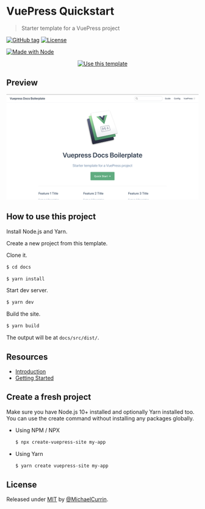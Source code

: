 # VuePress Quickstart
> Starter template for a VuePress project

[![GitHub tag](https://img.shields.io/github/tag/MichaelCurrin/vuepress-quickstart?include_prereleases=&sort=semver)](https://github.com/MichaelCurrin/vuepress-quickstart/releases/)
[![License](https://img.shields.io/badge/License-MIT-blue)](#license)

[![Made with Node](https://img.shields.io/badge/Node.js->=12-blue?logo=node.js&logoColor=white)](https://nodejs.org)


<div align="center">

[![Use this template](https://img.shields.io/badge/Generate-Use_this_template-2ea44f?style=for-the-badge)](https://github.com/MichaelCurrin/vuepress-quickstart/generate)

</div>


## Preview

<div align="center">
    <img src="/sample.png" alt="Sample screenshot" title="Sample screenshot" />
</div>


## How to use this project

Install Node.js and Yarn.

Create a new project from this template.

Clone it.

```sh
$ cd docs
```

```sh
$ yarn install
```

Start dev server.

```sh
$ yarn dev
```

Build the site.

```sh
$ yarn build
```

The output will be at `docs/src/dist/`.


## Resources

- [Introduction](https://vuepress.vuejs.org/guide/)
- [Getting Started](https://vuepress.vuejs.org/guide/getting-started.html)


## Create a fresh project

Make sure you have Node.js 10+ installed and optionally Yarn installed too. You can use the create command without installing any packages globally.

- Using NPM / NPX
    ```sh
    $ npx create-vuepress-site my-app
    ```
- Using Yarn
    ```sh
    $ yarn create vuepress-site my-app
    ```


## License

Released under [MIT](/LICENSE) by [@MichaelCurrin](https://github.com/MichaelCurrin).
